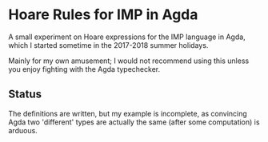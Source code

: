 # Hoare Rules for IMP in Agda

A small experiment on Hoare expressions for the IMP language in Agda, which I started sometime in the 2017-2018 summer holidays.

Mainly for my own amusement; I would not recommend using this unless you enjoy fighting with the Agda typechecker.

## Status
The definitions are written, but my example is incomplete, as convincing Agda two 'different' types are actually the same (after some computation) is arduous.
